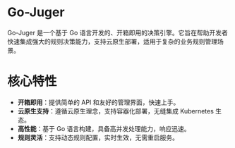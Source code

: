 
<!--

**Here are some ideas to get you started:**

🙋‍♀️ A short introduction - what is your organization all about?
🌈 Contribution guidelines - how can the community get involved?
👩‍💻 Useful resources - where can the community find your docs? Is there anything else the community should know?
🍿 Fun facts - what does your team eat for breakfast?
🧙 Remember, you can do mighty things with the power of [Markdown](https://docs.github.com/github/writing-on-github/getting-started-with-writing-and-formatting-on-github/basic-writing-and-formatting-syntax)
-->

# Go-Juger 
Go-Juger 是一个基于 Go 语言开发的、开箱即用的决策引擎。它旨在帮助开发者快速集成强大的规则决策能力，支持云原生部署，适用于复杂的业务规则管理场景。
# 核心特性
- ​**开箱即用**​：提供简单的 API 和友好的管理界面，快速上手。
- ​**云原生支持​**：遵循云原生理念，支持容器化部署，无缝集成 Kubernetes 生态。
- ​**高性能​**：基于 Go 语言构建，具备高并发处理能力，响应迅速。
- ​**规则灵活​**：支持动态规则配置，实时生效，无需重启服务。
